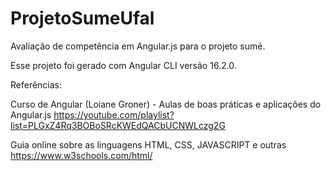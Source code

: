 # ProjetoSumeUfal

Avaliação de competência em Angular.js para o projeto sumé.

Esse projeto foi gerado com Angular CLI versão 16.2.0.

Referências:

Curso de Angular (Loiane Groner) - Aulas de boas práticas e aplicações do Angular.js 
https://youtube.com/playlist?list=PLGxZ4Rq3BOBoSRcKWEdQACbUCNWLczg2G

Guia online sobre as linguagens HTML, CSS, JAVASCRIPT e outras 
https://www.w3schools.com/html/
